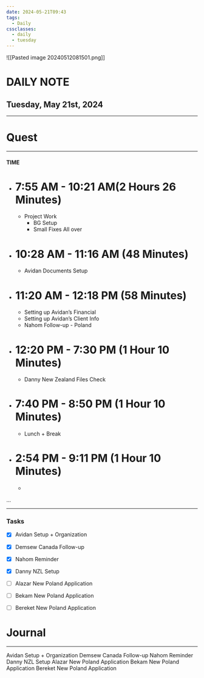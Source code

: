 ```yaml
---
date: 2024-05-21T09:43
tags:
  - Daily
cssclasses:
  - daily
  - tuesday
---
```

![[Pasted image 20240512081501.png]]
# DAILY NOTE
## Tuesday, May 21st, 2024
***
# Quest
---
#### TIME
- # 7:55 AM - 10:21 AM(2 Hours 26 Minutes)
	- Project Work
		- BG Setup
		- Small Fixes All over
- # 10:28 AM - 11:16 AM (48 Minutes)
	- Avidan Documents Setup

- # 11:20 AM - 12:18 PM (58 Minutes)
	- Setting up Avidan’s Financial
	- Setting up Avidan’s Client Info
	- Nahom Follow-up - Poland 

- # 12:20 PM - 7:30 PM (1 Hour 10 Minutes)
	- Danny New Zealand Files Check

- # 7:40 PM - 8:50 PM (1 Hour 10 Minutes)
	- Lunch + Break

- # 2:54 PM - 9:11 PM (1 Hour 10 Minutes)
	- 
...
***
### Tasks
- [x] Avidan Setup + Organization
- [x] Demsew Canada Follow-up
- [x] Nahom Reminder
- [x] Danny NZL Setup
- [ ] Alazar New Poland Application
- [ ] Bekam New Poland Application
- [ ] Bereket New Poland Application




# Journal
---
Avidan Setup + Organization
Demsew Canada Follow-up
Nahom Reminder
Danny NZL Setup
Alazar New Poland Application
Bekam New Poland Application
Bereket New Poland Application